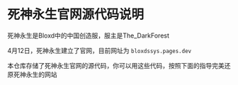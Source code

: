 # 死神永生官网源代码说明

死神永生是Bloxd中的中国创造服，服主是The_DarkForest

4月12日，死神永生建立了官网，目前网址为 `bloxdssys.pages.dev`

本仓库存储了死神永生官网的源代码，你可以用这些代码，按照下面的指导完美还原死神永生的网站
